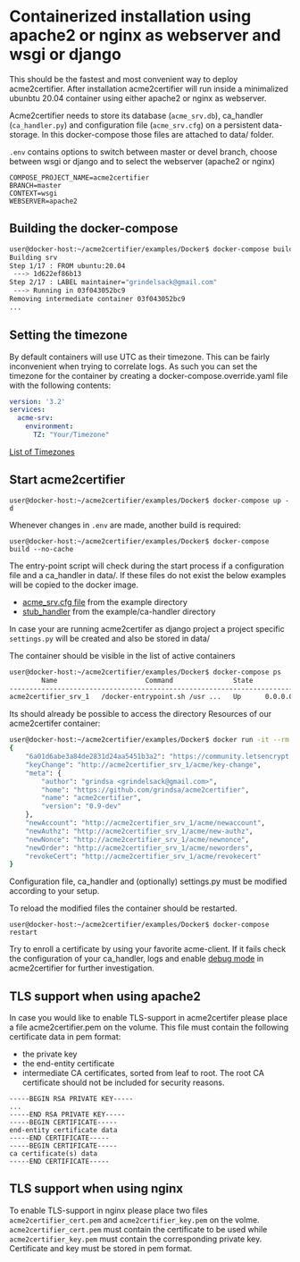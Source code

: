 <!-- markdownlint-disable  MD013 -->
<!-- wiki-title Containerized installation using apache2 or nginx as webserver and wsgi or django -->
# Containerized installation using apache2 or nginx as webserver and wsgi or django

This should be the fastest and most convenient way to deploy acme2certifier. After installation acme2certifier will run inside a minimalized ubunbtu 20.04 container using either apache2 or nginx as webserver.

Acme2certifier needs to store its database (`acme_srv.db`), ca_handler (`ca_handler.py`) and configuration file (`acme_srv.cfg`) on a persistent data-storage. In this docker-compose those files are attached to data/ folder.

`.env` contains options to switch between master or devel branch, choose between wsgi or django and to select the webserver (apache2 or nginx)

```config
COMPOSE_PROJECT_NAME=acme2certifier
BRANCH=master
CONTEXT=wsgi
WEBSERVER=apache2
```

## Building the docker-compose

```bash
user@docker-host:~/acme2certifier/examples/Docker$ docker-compose build --no-cache
Building srv
Step 1/17 : FROM ubuntu:20.04
 ---> 1d622ef86b13
Step 2/17 : LABEL maintainer="grindelsack@gmail.com"
 ---> Running in 03f043052bc9
Removing intermediate container 03f043052bc9
...
```

## Setting the timezone

By default containers will use UTC as their timezone. This can be fairly inconvenient when trying to correlate logs. As such you can set the timezone for the container by creating a docker-compose.override.yaml file with the following contents:

```yml
version: '3.2'
services:
  acme-srv:
    environment:
      TZ: "Your/Timezone"
```

[List of Timezones](https://en.wikipedia.org/wiki/List_of_tz_database_time_zones)

## Start acme2certifier

`user@docker-host:~/acme2certifier/examples/Docker$ docker-compose up -d`

Whenever changes in `.env` are made, another build is required:

`user@docker-host:~/acme2certifier/examples/Docker$ docker-compose build --no-cache`

The entry-point script will check during the start process if a configuration file and a ca_handler in data/. If these files do not exist the below examples will be copied to the docker image.

- [acme_srv.cfg file](../../examples/acme_srv.cfg) from the example directory
- [stub_handler](../../examples/ca_handler/skeleton_ca_handler.py) from the example/ca-handler directory

In case your are running acme2certifer as django project a project specific `settings.py` will be created and also be stored in data/

The container should be visible in the list of active containers

```bash
user@docker-host:~/acme2certifier/examples/Docker$ docker-compose ps
        Name                      Command               State                       Ports
-------------------------------------------------------------------------------------------------------------
acme2certifier_srv_1   /docker-entrypoint.sh /usr ...   Up      0.0.0.0:22443->443/tcp, 0.0.0.0:22280->80/tcp
```

Its should already be possible to access the directory Resources of our acme2certifer container:

```bash
user@docker-host:~/acme2certifier/examples/Docker$ docker run -it --rm --network acme curlimages/curl http://acme-srv/directory | python -m json.tool
{
    "6a01d6abe3a84de2831d24aa5451b3a2": "https://community.letsencrypt.org/t/adding-random-entries-to-the-directory/33417",
    "keyChange": "http://acme2certifier_srv_1/acme/key-change",
    "meta": {
        "author": "grindsa <grindelsack@gmail.com>",
        "home": "https://github.com/grindsa/acme2certifier",
        "name": "acme2certifier",
        "version": "0.9-dev"
    },
    "newAccount": "http://acme2certifier_srv_1/acme/newaccount",
    "newAuthz": "http://acme2certifier_srv_1/acme/new-authz",
    "newNonce": "http://acme2certifier_srv_1/acme/newnonce",
    "newOrder": "http://acme2certifier_srv_1/acme/neworders",
    "revokeCert": "http://acme2certifier_srv_1/acme/revokecert"
}
```

Configuration file, ca_handler and (optionally) settings.py must be modified according to your setup.

To reload the modified files the container should be restarted.

`user@docker-host:~/acme2certifier/examples/Docker$ docker-compose restart`

Try to enroll a certificate by using your favorite acme-client. If it fails check the configuration of your ca_handler, logs and enable [debug mode](../../docs/acme_srv.md) in acme2certifier for further investigation.

## TLS support when using apache2

In case you would like to enable TLS-support in acme2certifer please place a file acme2certifier.pem on the volume. This file must contain the following certificate data in pem format:

- the private key
- the end-entity certificate
- intermediate CA certificates, sorted from leaf to root. The root CA certificate should not be included for security reasons.

```key
-----BEGIN RSA PRIVATE KEY-----
...
-----END RSA PRIVATE KEY-----
-----BEGIN CERTIFICATE-----
end-entity certificate data
-----END CERTIFICATE-----
-----BEGIN CERTIFICATE-----
ca certificate(s) data
-----END CERTIFICATE-----
```

## TLS support when using nginx

To enable TLS-support in nginx please place two files `acme2certifier_cert.pem` and `acme2certifier_key.pem` on the volme. `acme2certifier_cert.pem` must contain the certificate to be used while `acme2certifier_key.pem` must contain the corresponding private key. Certificate and key must be stored in pem format.
